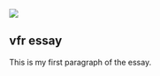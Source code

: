 [![](https://v3.juncture-digital.org/images/wb.svg)](https://v3.juncture-digital.org/wb)

## vfr essay
This is my first paragraph of the essay.
<param ve-image
url="https://upload.wikimedia.org/wikipedia/commons/b/b1/Yew_tree_in_churchyard_of_St_Peter_and_St_Paul%2C_Boughton%2C_Kent.jpg"
  label="Yew tree in churchyard">
